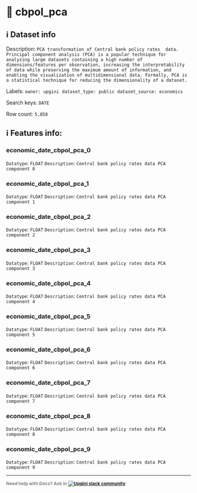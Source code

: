 # 📖 cbpol_pca 
## ℹ️ Dataset info 
Description: `PCA transformation of Central bank policy rates  data. Principal component analysis (PCA) is a popular technique for analyzing large datasets containing a high number of dimensions/features per observation, increasing the interpretability of data while preserving the maximum amount of information, and enabling the visualization of multidimensional data. Formally, PCA is a statistical technique for reducing the dimensionality of a dataset.` 

Labels: ` owner: upgini ` &nbsp;` dataset_type: public ` &nbsp;` dataset_source: economics ` &nbsp;

Search keys: 
` DATE ` &nbsp;

Row count: `5,858` 

## ℹ️ Features info:

### economic_date_cbpol_pca_0
`Datatype`: `FLOAT`
`Description`: `Central bank policy rates data PCA component 0`

### economic_date_cbpol_pca_1
`Datatype`: `FLOAT`
`Description`: `Central bank policy rates data PCA component 1`

### economic_date_cbpol_pca_2
`Datatype`: `FLOAT`
`Description`: `Central bank policy rates data PCA component 2`

### economic_date_cbpol_pca_3
`Datatype`: `FLOAT`
`Description`: `Central bank policy rates data PCA component 3`

### economic_date_cbpol_pca_4
`Datatype`: `FLOAT`
`Description`: `Central bank policy rates data PCA component 4`

### economic_date_cbpol_pca_5
`Datatype`: `FLOAT`
`Description`: `Central bank policy rates data PCA component 5`

### economic_date_cbpol_pca_6
`Datatype`: `FLOAT`
`Description`: `Central bank policy rates data PCA component 6`

### economic_date_cbpol_pca_7
`Datatype`: `FLOAT`
`Description`: `Central bank policy rates data PCA component 7`

### economic_date_cbpol_pca_8
`Datatype`: `FLOAT`
`Description`: `Central bank policy rates data PCA component 8`

### economic_date_cbpol_pca_9
`Datatype`: `FLOAT`
`Description`: `Central bank policy rates data PCA component 9`



---

<span style="color:grey;font-weight:700;font-size:12px">
    Need help with Docs? Ask in
    <a href="https://4mlg.short.gy/join-upgini-community">
        <img alt="Upgini slack community" src="https://img.shields.io/badge/slack-@upgini-orange.svg?logo=slack">
    </a>
</span>
